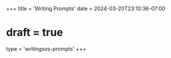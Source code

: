 +++
title = 'Writing Prompts'
date = 2024-03-20T23:10:36-07:00
# draft = true
type = 'writingsos-prompts'
+++
